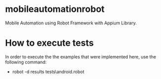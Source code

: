 # mobileautomationrobot
Mobile Automation using Robot Framework with Appium Library.

# How to execute tests
In order to execute the the examples that were implemented here, use the following command:
- robot -d results tests\android.robot
